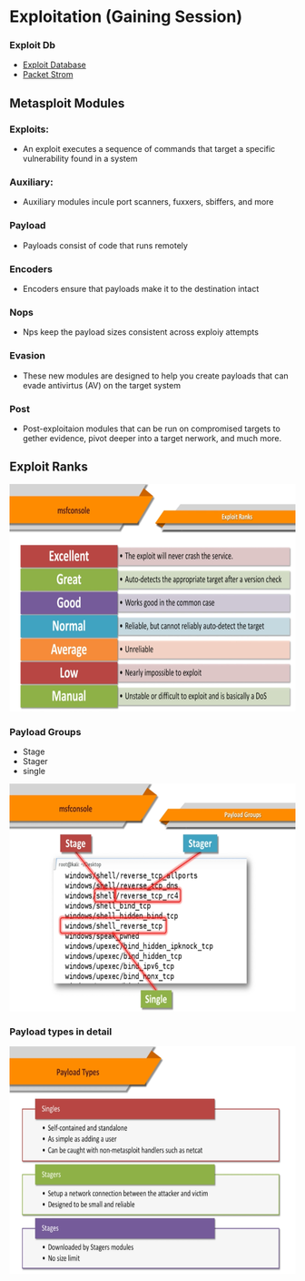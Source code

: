 # Exploitation (Gaining Session)

### Exploit Db
 - [Exploit Database](https://www.exploit-db.com/)
 - [Packet Strom](https://packetstormsecurity.com/)

## Metasploit Modules
### Exploits:
 - An exploit executes a sequence of commands that target a specific vulnerability found in a system
### Auxiliary:
 - Auxiliary modules incule port scanners, fuxxers, sbiffers, and more
### Payload 
 - Payloads consist of code that runs remotely
### Encoders
 - Encoders ensure that payloads make it to the destination intact

### Nops 
 - Nps keep the payload sizes consistent across exploiy attempts

### Evasion 
 - These new modules are designed to help you create payloads that can evade antivirtus (AV) on the target system
 
 ### Post 
  - Post-exploitaion modules that can be run on compromised targets to gether evidence, pivot deeper into a target nerwork, and much more.
  
  
 
 
 ## Exploit Ranks
 <img src="https://raw.githubusercontent.com/b-khan7276/CEH/main/Screenshot%20from%202022-03-26%2006-27-38.png" height="400"/>
 

 

### Payload Groups
- Stage
- Stager
- single

 <img src="https://raw.githubusercontent.com/b-khan7276/CEH/main/Screenshot%20from%202022-03-26%2006-32-45.png" height="400"/>
 
### Payload types in detail

 <img src="https://raw.githubusercontent.com/b-khan7276/CEH/cb50be85f22fd15c986a04105eeb5636f653dad7/Screenshot%20from%202022-03-26%2006-36-48.png" height="400"/>
